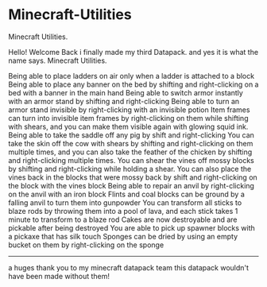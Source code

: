 # Minecraft-Utilities
Minecraft Utilities.


Hello! Welcome Back i finally made my third Datapack. and yes it is what the name says. Minecraft Utilities.

Being able to place ladders on air only when a ladder is attached to a block
Being able to place any banner on the bed by shifting and right-clicking on a bed with a banner in the main hand
Being able to switch armor instantly with an armor stand by shifting and right-clicking
Being able to turn an armor stand invisible by right-clicking with an invisible potion
Item frames can turn into invisible item frames by right-clicking on them while shifting with shears, and you can make them visible again with glowing squid ink.
Being able to take the saddle off any pig by shift and right-clicking
You can take the skin off the cow with shears by shifting and right-clicking on them multiple times, and you can also take the feather of the chicken by shifting and right-clicking multiple times.
You can shear the vines off mossy blocks by shifting and right-clicking while holding a shear. You can also place the vines back in the blocks that were mossy back by shift and right-clicking on the block with the vines block
Being able to repair an anvil by right-clicking on the anvil with an iron block
Flints and coal blocks can be ground by a falling anvil to turn them into gunpowder
You can transform all sticks to blaze rods by throwing them into a pool of lava, and each stick takes 1 minute to transform to a blaze rod
Cakes are now destroyable and are pickable after being destroyed
You are able to pick up spawner blocks with a pickaxe that has silk touch
Sponges can be dried by using an empty bucket on them by right-clicking on the sponge

----
a huges thank you to my minecraft datapack team this datapack wouldn't have been made without them!
